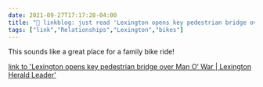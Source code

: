 ```yaml
---
date: 2021-09-27T17:17:28-04:00
title: "🔗 linkblog: just read 'Lexington opens key pedestrian bridge over Man O’ War | Lexington Herald Leader'"
tags: ["link","Relationships","Lexington","bikes"]
---
```

This sounds like a great place for a family bike ride!
 
[link to 'Lexington opens key pedestrian bridge over Man O’ War | Lexington Herald Leader'](https://www.kentucky.com/news/local/counties/fayette-county/article254542117.html)
